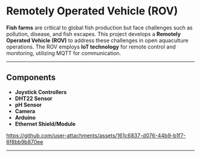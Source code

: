 # **Remotely Operated Vehicle (ROV)**

**Fish farms** are critical to global fish production but face challenges such as pollution, disease, and fish escapes. This project develops a **Remotely Operated Vehicle (ROV)** to address these challenges in open aquaculture operations. The ROV employs **IoT technology** for remote control and monitoring, utilizing MQTT for communication.

---

## **Components**

- **Joystick Controllers**
- **DHT22 Sensor**
- **pH Sensor**
- **Camera**
- **Arduino**
- **Ethernet Shield/Module**

https://github.com/user-attachments/assets/161c6837-d076-44b9-b1f7-6f8bb9b870ee

---
